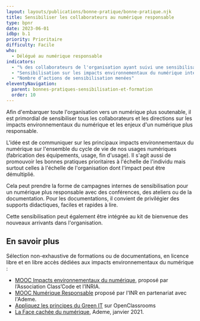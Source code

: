```yaml
---
layout: layouts/publications/bonne-pratique/bonne-pratique.njk
title: Sensibiliser les collaborateurs au numérique responsable
type: bpnr
date: 2023-06-01
idbp: b.1
priority: Prioritaire
difficulty: Facile
who:
  - Délégué au numérique responsable
indicators:
  - "% des collaborateurs de l'organisation ayant suivi une sensibilisation ou un MOOC pour un numérique plus responsable."
  - "Sensibilisation sur les impacts environnementaux du numérique intégrée au kit de bienvenue des nouveaux arrivants dans l'organisation : oui / non"
  - "Nombre d’actions de sensibilisation menées"
eleventyNavigation:
  parent: bonnes-pratiques-sensibilisation-et-formation
  order: 10
---
```


Afin d'embarquer toute l'organisation vers un numérique plus soutenable, il est primordial de sensibiliser tous les collaborateurs et les directions sur les impacts environnementaux du numérique et les enjeux d'un numérique plus responsable.

L'idée est de communiquer sur les principaux impacts environnementaux du numérique sur l'ensemble du cycle de vie de nos usages numériques (fabrication des équipements, usage, fin d'usage). Il s'agit aussi de promouvoir les bonnes pratiques prioritaires à l'échelle de l'individu mais surtout celles à l'échelle de l'organisation dont l'impact peut être démultiplié.

Cela peut prendre la forme de campagnes internes de sensibilisation pour un numérique plus responsable avec des conférences, des ateliers ou de la documentation. Pour les documentations, il convient de privilégier des supports didactiques, faciles et rapides à lire.

Cette sensibilisation peut également être intégrée au kit de bienvenue des nouveaux arrivants dans l'organisation.

## En savoir plus

Sélection non-exhaustive de formations ou de documentations, en licence libre et en libre accès dédiées aux impacts environnementaux du numérique :

* [MOOC Impacts environnementaux du numérique](https://www.fun-mooc.fr/fr/cours/impacts-environnementaux-du-numerique/), proposé par l’Association Class’Code et l’INRIA.
* [MOOC Numérique Responsable](https://www.academie-nr.org/) proposé par l'INR en partenariat avec l'Ademe.
* [Appliquez les principes du Green IT](https://openclassrooms.com/fr/courses/6227476-appliquez-les-principes-du-green-it-dans-votre-entreprise) sur OpenClassrooms
* [La Face cachée du numérique](https://www.ademe.fr/sites/default/files/assets/documents/guide-pratique-face-cachee-numerique.pdf), Ademe, janvier 2021.
